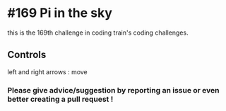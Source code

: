 # #169 Pi in the sky

this is the 169th challenge in coding train's coding challenges.

## Controls

left and right arrows : move

### Please give advice/suggestion by reporting an issue or even better creating a pull request !

